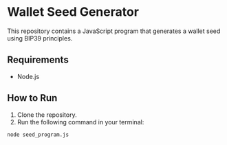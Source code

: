 # Wallet Seed Generator

This repository contains a JavaScript program that generates a wallet seed using BIP39 principles.

## Requirements
- Node.js

## How to Run
1. Clone the repository.
2. Run the following command in your terminal:
```bash
node seed_program.js
